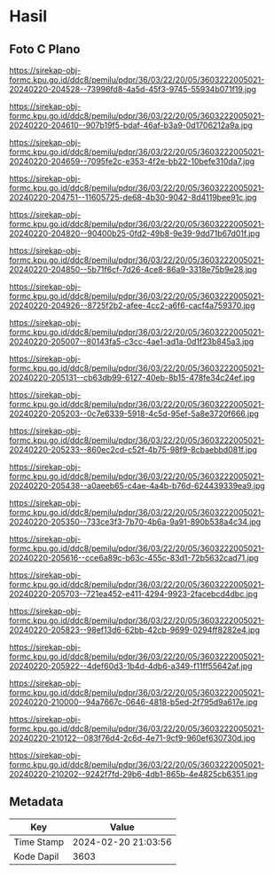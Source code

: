 # Hasil

## Foto C Plano

https://sirekap-obj-formc.kpu.go.id/ddc8/pemilu/pdpr/36/03/22/20/05/3603222005021-20240220-204528--73996fd8-4a5d-45f3-9745-55934b071f19.jpg

https://sirekap-obj-formc.kpu.go.id/ddc8/pemilu/pdpr/36/03/22/20/05/3603222005021-20240220-204610--907b19f5-bdaf-46af-b3a9-0d1706212a9a.jpg

https://sirekap-obj-formc.kpu.go.id/ddc8/pemilu/pdpr/36/03/22/20/05/3603222005021-20240220-204659--7095fe2c-e353-4f2e-bb22-10befe310da7.jpg

https://sirekap-obj-formc.kpu.go.id/ddc8/pemilu/pdpr/36/03/22/20/05/3603222005021-20240220-204751--11605725-de68-4b30-9042-8d4119bee91c.jpg

https://sirekap-obj-formc.kpu.go.id/ddc8/pemilu/pdpr/36/03/22/20/05/3603222005021-20240220-204820--90400b25-0fd2-49b8-9e39-9dd71b67d01f.jpg

https://sirekap-obj-formc.kpu.go.id/ddc8/pemilu/pdpr/36/03/22/20/05/3603222005021-20240220-204850--5b71f6cf-7d26-4ce8-86a9-3318e75b9e28.jpg

https://sirekap-obj-formc.kpu.go.id/ddc8/pemilu/pdpr/36/03/22/20/05/3603222005021-20240220-204926--8725f2b2-afee-4cc2-a6f6-cacf4a759370.jpg

https://sirekap-obj-formc.kpu.go.id/ddc8/pemilu/pdpr/36/03/22/20/05/3603222005021-20240220-205007--80143fa5-c3cc-4ae1-ad1a-0d1f23b845a3.jpg

https://sirekap-obj-formc.kpu.go.id/ddc8/pemilu/pdpr/36/03/22/20/05/3603222005021-20240220-205131--cb63db99-6127-40eb-8b15-478fe34c24ef.jpg

https://sirekap-obj-formc.kpu.go.id/ddc8/pemilu/pdpr/36/03/22/20/05/3603222005021-20240220-205203--0c7e6339-5918-4c5d-95ef-5a8e3720f666.jpg

https://sirekap-obj-formc.kpu.go.id/ddc8/pemilu/pdpr/36/03/22/20/05/3603222005021-20240220-205233--860ec2cd-c52f-4b75-98f9-8cbaebbd081f.jpg

https://sirekap-obj-formc.kpu.go.id/ddc8/pemilu/pdpr/36/03/22/20/05/3603222005021-20240220-205438--a0aeeb65-c4ae-4a4b-b76d-624439339ea9.jpg

https://sirekap-obj-formc.kpu.go.id/ddc8/pemilu/pdpr/36/03/22/20/05/3603222005021-20240220-205350--733ce3f3-7b70-4b6a-9a91-890b538a4c34.jpg

https://sirekap-obj-formc.kpu.go.id/ddc8/pemilu/pdpr/36/03/22/20/05/3603222005021-20240220-205616--cce6a89c-b63c-455c-83d1-72b5632cad71.jpg

https://sirekap-obj-formc.kpu.go.id/ddc8/pemilu/pdpr/36/03/22/20/05/3603222005021-20240220-205703--721ea452-e411-4294-9923-2facebcd4dbc.jpg

https://sirekap-obj-formc.kpu.go.id/ddc8/pemilu/pdpr/36/03/22/20/05/3603222005021-20240220-205823--98ef13d6-62bb-42cb-9699-0294ff8282e4.jpg

https://sirekap-obj-formc.kpu.go.id/ddc8/pemilu/pdpr/36/03/22/20/05/3603222005021-20240220-205922--4def60d3-1b4d-4db6-a349-f11ff55642af.jpg

https://sirekap-obj-formc.kpu.go.id/ddc8/pemilu/pdpr/36/03/22/20/05/3603222005021-20240220-210000--94a7667c-0646-4818-b5ed-2f795d9a617e.jpg

https://sirekap-obj-formc.kpu.go.id/ddc8/pemilu/pdpr/36/03/22/20/05/3603222005021-20240220-210122--083f76d4-2c6d-4e71-9cf9-960ef630730d.jpg

https://sirekap-obj-formc.kpu.go.id/ddc8/pemilu/pdpr/36/03/22/20/05/3603222005021-20240220-210202--9242f7fd-29b6-4db1-865b-4e4825cb6351.jpg


## Metadata

| Key        | Value               |
| ---------- | ------------------- |
| Time Stamp | 2024-02-20 21:03:56 |
| Kode Dapil | 3603                |



